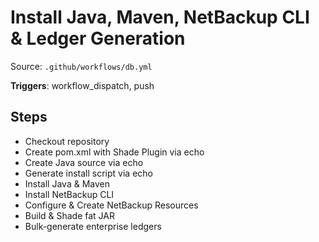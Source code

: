 # Install Java, Maven, NetBackup CLI & Ledger Generation

Source: `.github/workflows/db.yml`

**Triggers**: workflow_dispatch, push

## Steps
- Checkout repository
- Create pom.xml with Shade Plugin via echo
- Create Java source via echo
- Generate install script via echo
- Install Java & Maven
- Install NetBackup CLI
- Configure & Create NetBackup Resources
- Build & Shade fat JAR
- Bulk-generate enterprise ledgers
